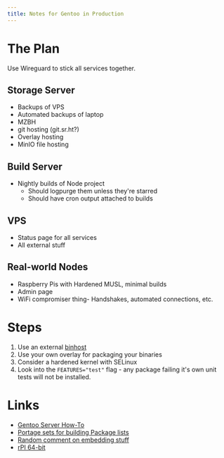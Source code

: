 ```yaml
---
title: Notes for Gentoo in Production
---
```


# The Plan

Use Wireguard to stick all services together.

## Storage Server

* Backups of VPS
* Automated backups of laptop
* MZBH
* git hosting (git.sr.ht?)
* Overlay hosting
* MinIO file hosting

## Build Server

* Nightly builds of Node project
    * Should logpurge them unless they're starred
    * Should have cron output attached to builds

## VPS

* Status page for all services
* All external stuff

## Real-world Nodes

* Raspberry Pis with Hardened MUSL, minimal builds
* Admin page
* WiFi compromiser thing- Handshakes, automated connections, etc.

# Steps

1. Use an external [binhost](https://wiki.gentoo.org/wiki/Binary_package_guide)
1. Use your own overlay for packaging your binaries
1. Consider a hardened kernel with SELinux
1. Look into the `FEATURES="test"` flag - any package failing it's own unit
   tests will not be installed.

# Links

* [Gentoo Server How-To](https://github.com/rkruk/gentoo-server-setup)
* [Portage sets for building Package lists](https://wiki.gentoo.org/wiki//etc/portage/sets)
* [Random comment on embedding
  stuff](https://old.reddit.com/r/linux/comments/1iw5b6/til_google_chrome_os_core_is_a_gentoo/cb8pix8/)
* [rPI 64-bit](https://github.com/mck-sbs/gentoo-rpi-64-bit)
